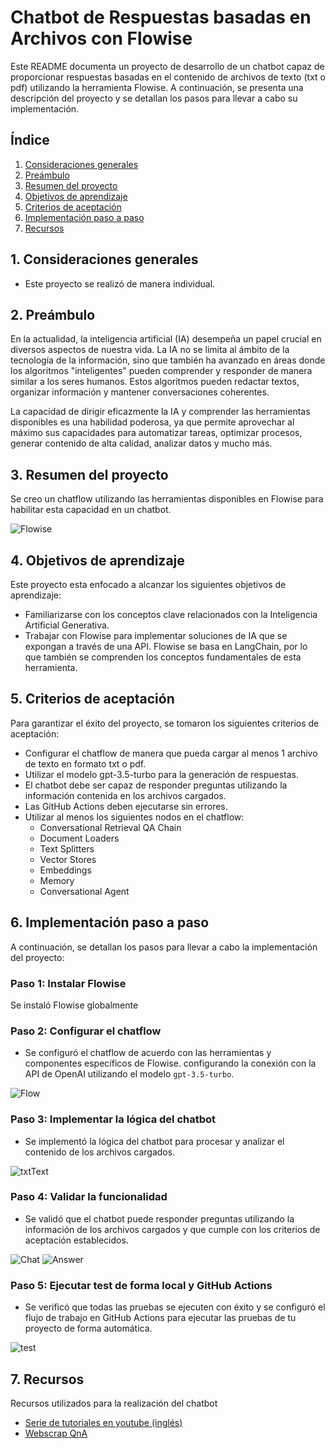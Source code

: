 # Chatbot de Respuestas basadas en Archivos con Flowise

Este README documenta un proyecto de desarrollo de un chatbot capaz de proporcionar respuestas basadas en el contenido de archivos de texto (txt o pdf) utilizando la herramienta Flowise. A continuación, se presenta una descripción del proyecto y se detallan los pasos para llevar a cabo su implementación.

## Índice
1. [Consideraciones generales](#1-consideraciones-generales)
2. [Preámbulo](#2-preámbulo)
3. [Resumen del proyecto](#3-resumen-del-proyecto)
4. [Objetivos de aprendizaje](#4-objetivos-de-aprendizaje)
5. [Criterios de aceptación](#5-criterios-de-aceptación)
6. [Implementación paso a paso](#6-implementación-paso-a-paso)
7. [Recursos](#7-recursos)

## 1. Consideraciones generales
- Este proyecto se realizó de manera individual.

## 2. Preámbulo
En la actualidad, la inteligencia artificial (IA) desempeña un papel crucial en diversos aspectos de nuestra vida. La IA no se limita al ámbito de la tecnología de la información, sino que también ha avanzado en áreas donde los algoritmos "inteligentes" pueden comprender y responder de manera similar a los seres humanos. Estos algoritmos pueden redactar textos, organizar información y mantener conversaciones coherentes.

La capacidad de dirigir eficazmente la IA y comprender las herramientas disponibles es una habilidad poderosa, ya que permite aprovechar al máximo sus capacidades para automatizar tareas, optimizar procesos, generar contenido de alta calidad, analizar datos y mucho más.

## 3. Resumen del proyecto
Se creo un chatflow utilizando las herramientas disponibles en Flowise para habilitar esta capacidad en un chatbot.

![Flowise](img/chatWithYourFiles_Img_Flow.png)

## 4. Objetivos de aprendizaje
Este proyecto esta enfocado a alcanzar los siguientes objetivos de aprendizaje:

- Familiarizarse con los conceptos clave relacionados con la Inteligencia Artificial Generativa.
- Trabajar con Flowise para implementar soluciones de IA que se expongan a través de una API. Flowise se basa en LangChain, por lo que también se comprenden los conceptos fundamentales de esta herramienta.

## 5. Criterios de aceptación
Para garantizar el éxito del proyecto, se tomaron los siguientes criterios de aceptación:

- Configurar el chatflow de manera que pueda cargar al menos 1 archivo de texto en formato txt o pdf.
- Utilizar el modelo gpt-3.5-turbo para la generación de respuestas.
- El chatbot debe ser capaz de responder preguntas utilizando la información contenida en los archivos cargados.
- Las GitHub Actions deben ejecutarse sin errores.
- Utilizar al menos los siguientes nodos en el chatflow:
  - Conversational Retrieval QA Chain
  - Document Loaders
  - Text Splitters
  - Vector Stores
  - Embeddings
  - Memory
  - Conversational Agent

## 6. Implementación paso a paso
A continuación, se detallan los pasos para llevar a cabo la implementación del proyecto:

### Paso 1: Instalar Flowise
Se instaló Flowise globalmente 
### Paso 2: Configurar el chatflow
- Se configuró el chatflow de acuerdo con las herramientas y componentes específicos de Flowise. configurando la conexión con la API de OpenAI utilizando el modelo `gpt-3.5-turbo`.

![Flow](img/chatWithYourFiles_Img_Flow.png)
### Paso 3: Implementar la lógica del chatbot
- Se implementó la lógica del chatbot para procesar y analizar el contenido de los archivos cargados.

![txtText](img/chatWithYourFiles_Img_txtText.png)
### Paso 4: Validar la funcionalidad
- Se validó que el chatbot puede responder preguntas utilizando la información de los archivos cargados y que cumple con los criterios de aceptación establecidos.

![Chat](img/chatWithYourFiles_Img_Chat.png)
![Answer](img/chatWithYourFiles_Img_Answer.png)
### Paso 5: Ejecutar test de forma local y GitHub Actions
- Se verificó que todas las pruebas se ejecuten con éxito y se configuró el flujo de trabajo en GitHub Actions para ejecutar las pruebas de tu proyecto de forma automática.

![test](img/chatWithYourFiles_Img_Tests.png)


## 7. Recursos
Recursos utilizados para la realización del chatbot
- [Serie de tutoriales en youtube (inglés)](https://www.youtube.com/watch?v=tD6fwQyUIJE&list=PL4HikwTaYE0HDOuXMm5sU6DH6_ZrHBLSJ)
- [Webscrap QnA](https://docs.flowiseai.com/use-cases/web-scrape-qna)
